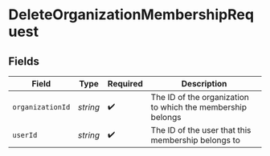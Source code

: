 # DeleteOrganizationMembershipRequest


## Fields

| Field                                                      | Type                                                       | Required                                                   | Description                                                |
| ---------------------------------------------------------- | ---------------------------------------------------------- | ---------------------------------------------------------- | ---------------------------------------------------------- |
| `organizationId`                                           | *string*                                                   | :heavy_check_mark:                                         | The ID of the organization to which the membership belongs |
| `userId`                                                   | *string*                                                   | :heavy_check_mark:                                         | The ID of the user that this membership belongs to         |